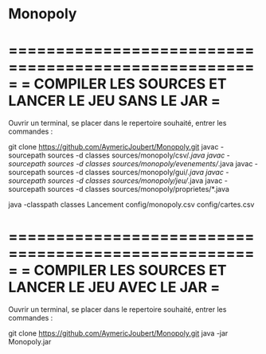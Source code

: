 Monopoly
========


=====================================================
= COMPILER LES SOURCES ET LANCER LE JEU SANS LE JAR =
=====================================================

Ouvrir un terminal, se placer dans le repertoire souhaité, entrer les commandes :

git clone https://github.com/AymericJoubert/Monopoly.git
javac -sourcepath sources -d classes sources/monopoly/csv/*.java
javac -sourcepath sources -d classes sources/monopoly/evenements/*.java
javac -sourcepath sources -d classes sources/monopoly/gui/*.java
javac -sourcepath sources -d classes sources/monopoly/jeu/*.java
javac -sourcepath sources -d classes sources/monopoly/proprietes/*.java

java -classpath classes Lancement config/monopoly.csv config/cartes.csv


=====================================================
= COMPILER LES SOURCES ET LANCER LE JEU AVEC LE JAR =
=====================================================

Ouvrir un terminal, se placer dans le repertoire souhaité, entrer les commandes :

git clone https://github.com/AymericJoubert/Monopoly.git
java -jar Monopoly.jar
